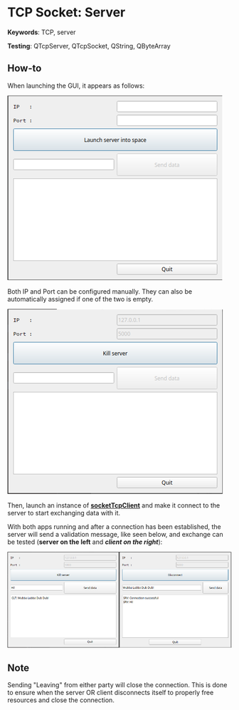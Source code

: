 
# TCP Socket: Server

**Keywords**: TCP, server

**Testing**: QTcpServer, QTcpSocket, QString, QByteArray

## How-to

When launching the GUI, it appears as follows:

![0](pics/0-guiAtLaunch.png)

Both IP and Port can be configured manually. They can also be automatically assigned if one of the two is empty.

![1](pics/1-svrLaunched.png)

Then, launch an instance of [**socketTcpClient**](https://github.com/KC5-BP/aMessOfATestss/tree/main/c_cpp/Qt/socketTcpClient)
and make it connect to the server to start exchanging data with it.

With both apps running and after a connection has been established, the server will send a validation message, like seen below, and exchange can be tested (**server on the left** and ***client on the right***):

![2](pics/2-msgExchange.png)

## Note

Sending "Leaving" from either party will close the connection. This is done to ensure when the server OR client disconnects itself to properly free resources and close the connection.

